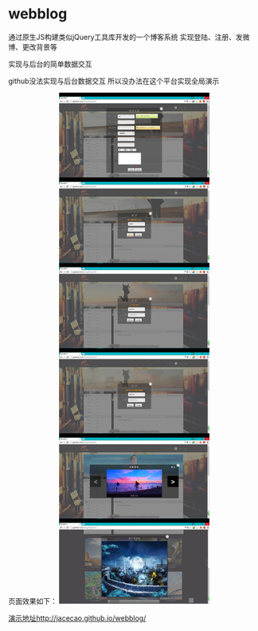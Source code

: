 # webblog

通过原生JS构建类似jQuery工具库开发的一个博客系统
实现登陆、注册、发微博、更改背景等

实现与后台的简单数据交互

github没法实现与后台数据交互
所以没办法在这个平台实现全局演示

页面效果如下：
![img](https://github.com/jacecao/gif-img/blob/master/webblog.jpg?raw=true)

[演示地址http://jacecao.github.io/webblog/](http://jacecao.github.io/webblog/)
